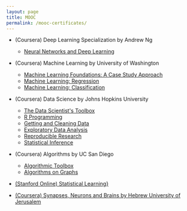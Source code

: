```yaml
---
layout: page
title: MOOC
permalink: /mooc-certificates/
---
```


* (Coursera) Deep Learning Specialization by Andrew Ng &nbsp;
	* [Neural Networks and Deep Learning](https://www.coursera.org/account/accomplishments/verify/DQXVQRW3PB6C) 

* (Coursera) Machine Learning by University of Washington
	* [Machine Learning Foundations: A Case Study Approach](https://www.coursera.org/account/accomplishments/records/MN2PWZ9T36K8)
	* [Machine Learning: Regression](https://www.coursera.org/account/accomplishments/records/MGBYN5YQM8CR)
	* [Machine Learning: Classification](https://www.coursera.org/account/accomplishments/records/NKVR2NP2LYVG)

* (Coursera) Data Science by Johns Hopkins University
	* [The Data Scientist's Toolbox](https://www.coursera.org/account/accomplishments/records/KnA8ENX7YN882Cra)
	* [R Programming](https://www.coursera.org/account/accomplishments/records/WbZNVk8FbcgpWQr2)
	* [Getting and Cleaning Data](https://www.coursera.org/account/accomplishments/records/e5azygPFxnsmPnmv)
	* [Exploratory Data Analysis](https://www.coursera.org/account/accomplishments/records/YKMHAh97fXFsmFSp)
	* [Reproducible Research](https://www.coursera.org/account/accomplishments/records/Wu7zhRb2dAvgTLqr)
	* [Statistical Inference](https://www.coursera.org/account/accomplishments/records/rqKTVLJNuGK3LHZX)
	
* (Coursera) Algorithms by UC San Diego
	* [Algorithmic Toolbox](https://www.coursera.org/account/accomplishments/records/SGVMEBYF2DHW)
	* [Algorithms on Graphs](https://www.coursera.org/account/accomplishments/records/M9MSJ48SNECK)

* [(Stanford Online) Statistical Learning}](https://prod-cert-bucket.s3.amazonaws.com/downloads/c9bd0b1d3d2c45f9834980f782fbddca/Statement.pdf)

* [(Coursera) Synapses, Neurons and Brains by Hebrew University of Jerusalem](https://www.coursera.org/account/accomplishments/records/URE37VKRTHRL)

